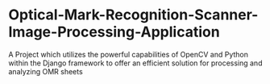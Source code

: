 # Optical-Mark-Recognition-Scanner-Image-Processing-Application
A Project which utilizes the powerful capabilities of OpenCV and Python within the Django framework to offer an efficient solution for processing and analyzing OMR sheets
